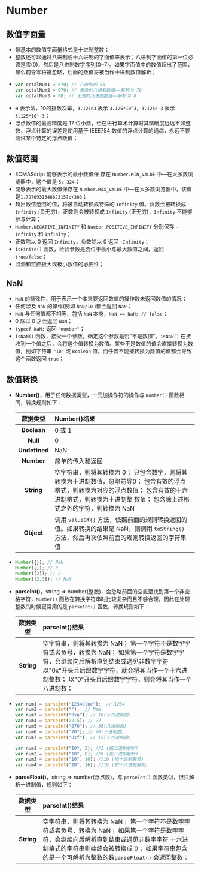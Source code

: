 # Number

## 数值字面量   <a id="basic"></a>

* 最基本的数值字面量格式是十进制整数；
* 整数还可以通过八进制或十六进制的字面值来表示；八进制字面值的第一位必须是零\(0\)，然后是八进制数字序列\(0~7\)。如果字面值中的数值超出了范围，那么前导零将被忽略，后面的数值将被当作十进制数值解析；
* ```javascript
  var octalNum1 = 070; // 八进制的 56
  var octalNum2 = 079; // 无效的八进制数值——解析为 79
  var octalNum3 = 08; // 无效的八进制数值——解析为 8
  ```
* e 表示法，10的指数次幂，`3.125e3` 表示 `3.125*10^3`，`3.125e-3` 表示 `3.125*10^-3`；
* 浮点数值的最高精度是 17 位小数，但在进行算术计算时其精确度远远不如整数，浮点计算的误差是使用基于 IEEE754 数值的浮点计算的通病，永远不要测试某个特定的浮点数值；

## 数值范围  <a id="range"></a>

* ECMAScript 能够表示的最小数值保 存在 `Number.MIN_VALUE` 中—在大多数浏览器中，这个值是 `5e-324`；
* 能够表示的最大数值保存在 `Number.MAX_VALUE` 中—在大多数浏览器中，该值是`1.7976931348623157e+308`；
* 超出数值范围的值，将被自动转换成特殊的 `Infinity` 值。负数会被转换成 `-Infinity` \(负无穷\)，正数则会被转换成 `Infinity` \(正无穷\)，`Infinity` 不能够参与计算；
* `Number.NEGATIVE_INFINITY` 和 `Number.POSITIVE_INFINITY` 分别保存 `-Infinity` 和 `Infinity`；
* 正数除以 0 返回 `Infinity`，负数除以 0 返回 `-Infinity`；
* `isFinite()` 函数，检验参数是否位于最小与最大数值之间，返回 `true/false`；
* 监测和监控极大或极小数值的必要性；

## NaN  <a id="nan"></a>

* `NaN` 的特殊性，用于表示一个本来要返回数值的操作数未返回数值的情况；
* 任何涉及 `NaN` 的操作\(例如 `NaN/10` \)都会返回 `NaN`；
* `NaN` 与任何值都不相等，包括 `NaN` 本身，`NaN == NaN; // false`；
* 0 除以 0 才会返回 `NaN`；
* `typeof NaN;` 返回 `"number"`；
* `isNaN()` 函数，接受一个参数，确定这个参数是否“不是数值”。`isNaN()` 在接收到一个值之后，会将这个值转换为数值。某些不是数值的值会直接转换为数值，例如字符串 `"10"` 或 `Boolean` 值。而任何不能被转换为数值的值都会导致这个函数返回 `true`；

## 数值转换  <a id="conversion"></a>

* **Number\(\)**，用于任何数据类型，一元加操作符的操作与 `Number()` 函数相同，转换规则如下：

  | 数据类型 | Number\(\)结果 |
  | :---: | :--- |
  | **Boolean** | 0 或 1 |
  | **Null** | 0 |
  | **Undefined** | NaN |
  | **Number** | 简单的传入和返回 |
  | **String** | 空字符串，则将其转换为 0； 只包含数字，则将其转换为十进制数值，忽略前导0； 包含有效的浮点格式，则转换为对应的浮点数值； 包含有效的十六进制格式，则转换为十进制整 数值； 包含除上述格式之外的字符，则转换为 NaN |
  | **Object** | 调用 `valueOf()` 方法，依照前面的规则转换返回的值。如果转换的结果是 NaN，则调用 `toString()` 方法，然后再次依照前面的规则转换返回的字符串值 |

* ```javascript
  Number({}); // NaN
  Number([]); // 0
  Number([2]); // 2
  Number([2,3]); // NaN
  ```
* **parseInt\(\)**，string =&gt; number\(整数\)，会忽略前面的空直至找到第一个非空格字符，`Number()` 函数在转换字符串时比较复杂而且不够合理，因此在处理整数的时候更常用的是 `parseInt()` 函数，转换规则如下：

  | 数据类型 | parseInt\(\)结果 |
  | :---: | :--- |
  | **String** | 空字符串，则将其转换为 NaN； 第一个字符不是数字字符或者负号，转换为 NaN； 如果第一个字符是数字字符，会继续向后解析直到结束或遇见非数字字符 以"0x"开头且后跟数字字符，就会将其当作一个十六进制整数； 以"0"开头且后跟数字字符，则会将其当作一个八进制数； |

* ```javascript
  var num1 = parseInt("1234blue");  // 1234
  var num2 = parseInt("");  // NaN
  var num3 = parseInt("0xA"); // 10(十六进制数)
  var num4 = parseInt(22.5); // 22
  var num5 = parseInt("070"); // 56(八进制数)
  var num6 = parseInt("70"); // 70(十进制数) 
  var num7 = parseInt("0xf"); // 15(十六进制数)

  var num1 = parseInt("10", 2); //2 (按二进制解析) 
  var num2 = parseInt("10", 8); //8 (按八进制解析)
  var num3 = parseInt("10", 10); //10 (按十进制解析)
  var num4 = parseInt("10", 16); //16 (按十六进制解析)
  ```
* **parseFloat\(\)**，string =&gt; number\(浮点数\)，与 `parseInt()` 函数类似，但只解析十进制值，规则如下：

  | 数据类型 | parseInt\(\)结果 |
  | :---: | :--- |
  | **String** | 空字符串，则将其转换为 NaN； 第一个字符不是数字字符或者负号，转换为 NaN； 如果第一个字符是数字字符，会继续向后解析直到结束或遇见非数字字符 十六进制格式的字符串则始终会被转换成 0； 如果字符串包含的是一个可解析为整数的数`parseFloat()` 会返回整数； |


